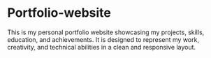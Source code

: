 # Portfolio-website
This is my personal portfolio website showcasing my projects, skills, education, and achievements. It is designed to represent my work, creativity, and technical abilities in a clean and responsive layout.
